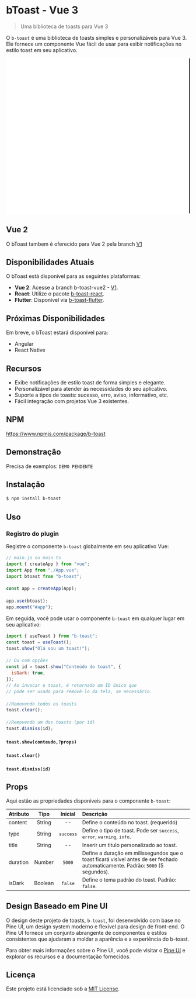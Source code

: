 # bToast - Vue 3

> Uma biblioteca de toasts para Vue 3

O `b-toast` é uma biblioteca de toasts simples e personalizáveis para Vue 3. Ele fornece um componente Vue fácil de usar para exibir notificações no estilo toast em seu aplicativo.

![](./example.gif)

## Vue 2

O bToast tambem é oferecido para Vue 2 pela branch [V1](https://github.com/BtreeDevelopers/b-toast/tree/V1)


## Disponibilidades Atuais

O bToast está disponível para as seguintes plataformas:

- **Vue 2**: Acesse a branch b-toast-vue2 - [V1](https://github.com/BtreeDevelopers/b-toast/tree/V1).
- **React**: Utilize o pacote [b-toast-react](https://www.npmjs.com/package/b-toast-react).
- **Flutter**: Disponível via [b-toast-flutter](https://pub.dev/packages/btoast).

## Próximas Disponibilidades

Em breve, o bToast estará disponível para:
- Angular
- React Native

## Recursos

- Exibe notificações de estilo toast de forma simples e elegante.
- Personalizável para atender às necessidades do seu aplicativo.
- Suporte a tipos de toasts: sucesso, erro, aviso, informativo, etc.
- Fácil integração com projetos Vue 3 existentes.

## NPM

https://www.npmjs.com/package/b-toast

## Demonstração

Precisa de exemplos: `DEMO PENDENTE`

## Instalação

```bash
$ npm install b-toast
```

## Uso

### Registro do plugin

Registre o componente `b-toast` globalmente em seu aplicativo Vue:

```javascript
// main.js ou main.ts
import { createApp } from "vue";
import App from "./App.vue";
import btoast from "b-toast";

const app = createApp(App);

app.use(btoast);
app.mount("#app");
```

Em seguida, você pode usar o componente `b-toast` em qualquer lugar em seu aplicativo:

```javascript
import { useToast } from "b-toast";
const toast = useToast();
toast.show("Olá sou um toast!");

// Ou com opções
const id = toast.show("Conteúdo do toast", {
  isDark: true,
});
// Ao invocar o toast, é retornado um ID único que
// pode ser usado para removê-lo da tela, se necessário.

//Removendo todos os toasts
toast.clear();

//Removendo um dos toasts (por id)
toast.dismiss(id);
```

#### `toast.show(conteudo,?props)`

#### `toast.clear()`

#### `toast.dismiss(id)`

## Props

Aqui estão as propriedades disponíveis para o componente `b-toast`:

| Atributo |  Tipo   |  Inicial  | Descrição                                                                                                                       |
| :------- | :-----: | :-------: | :------------------------------------------------------------------------------------------------------------------------------ |
| content  | String  |    --     | Define o conteúdo no toast. (requerido)                                                                                         |
| type     | String  | `success` | Define o tipo de toast. Pode ser `success`, `error`, `warning`, `info`.                                                         |
| title    | String  |    --     | Inserir um titulo personalizado ao toast.                                                                                       |
| duration | Number  |  `5000`   | Define a duração em milissegundos que o toast ficará visível antes de ser fechado automaticamente. Padrão: `5000` (5 segundos). |
| isDark   | Boolean |  `false`  | Define o tema padrão do toast. Padrão: `false`.                                                                                 |

## Design Baseado em Pine UI

O design deste projeto de toasts, `b-toast`, foi desenvolvido com base no Pine UI, um design system moderno e flexível para design de front-end. O Pine UI fornece um conjunto abrangente de componentes e estilos consistentes que ajudaram a moldar a aparência e a experiência do b-toast.

Para obter mais informações sobre o Pine UI, você pode visitar o [Pine UI](https://www.behance.net/gallery/161882269/Design-System-Pine-UI-v1-bTree) e explorar os recursos e a documentação fornecidos.

## Licença

Este projeto está licenciado sob a [MIT License](https://opensource.org/licenses/MIT).
